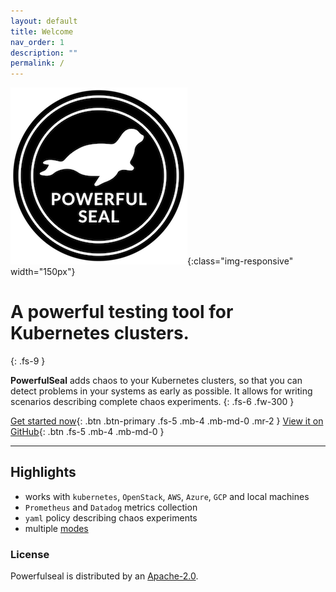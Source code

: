 ```yaml
---
layout: default
title: Welcome
nav_order: 1
description: ""
permalink: /
---
```


![image-title-here](./media/powerful-seal.png){:class="img-responsive" width="150px"}

# A powerful testing tool for Kubernetes clusters. 
{: .fs-9 }

**PowerfulSeal** adds chaos to your Kubernetes clusters, so that you can detect problems in your systems as early as possible. It allows for writing scenarios describing complete chaos experiments.
{: .fs-6 .fw-300 }

[Get started now](./getting-started){: .btn .btn-primary .fs-5 .mb-4 .mb-md-0 .mr-2 } [View it on GitHub](https://github.com/bloomberg/powerfulseal){: .btn .fs-5 .mb-4 .mb-md-0 }

---


## Highlights

- works with `kubernetes`, `OpenStack`, `AWS`, `Azure`, `GCP` and local machines
- `Prometheus` and `Datadog` metrics collection
- `yaml` policy describing chaos experiments
- multiple [modes](/modes)

### License

Powerfulseal is distributed by an [Apache-2.0](https://github.com/bloomberg/powerfulseal/blob/master/LICENSE).

